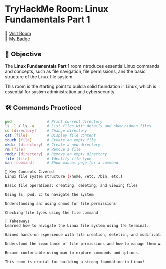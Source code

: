 # TryHackMe Room: Linux Fundamentals Part 1  
🔗 [Visit Room](https://tryhackme.com/room/linuxfundamentalspart1)  
🏅 [My Badge](https://tryhackme.com/Thiffannycastro/badges/linuxfundamentalspart1)

## 🎯 Objective

The **Linux Fundamentals Part 1** room introduces essential Linux commands and concepts, such as file navigation, file permissions, and the basic structure of the Linux file system.

This room is the starting point to build a solid foundation in Linux, which is essential for system administration and cybersecurity.

## 🛠️ Commands Practiced

```bash
pwd                # Print current directory
ls -l / ls -a      # List files with details and show hidden files
cd [directory]     # Change directory
cat [file]         # Display file content
touch [file]       # Create an empty file
mkdir [directory]  # Create a new directory
rm [file]          # Remove a file
rmdir [directory]  # Remove an empty directory
file [file]        # Identify file type
man [command]      # Show manual page for a command

📂 Key Concepts Covered
Linux file system structure (/home, /etc, /bin, etc.)

Basic file operations: creating, deleting, and viewing files

Using ls, pwd, cd to navigate the system

Understanding and using chmod for file permissions

Checking file types using the file command

🧠 Takeaways
Learned how to navigate the Linux file system using the terminal.

Gained hands-on experience with file creation, deletion, and modification.

Understood the importance of file permissions and how to manage them with chmod.

Became comfortable using man to explore commands and options.

This room is crucial for building a strong foundation in Linux!
